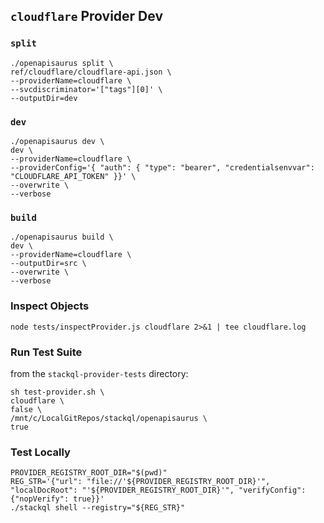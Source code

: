 ## `cloudflare` Provider Dev

### `split`

```
./openapisaurus split \
ref/cloudflare/cloudflare-api.json \
--providerName=cloudflare \
--svcdiscriminator='["tags"][0]' \
--outputDir=dev
```

### `dev`

```
./openapisaurus dev \
dev \
--providerName=cloudflare \
--providerConfig='{ "auth": { "type": "bearer", "credentialsenvvar": "CLOUDFLARE_API_TOKEN" }}' \
--overwrite \
--verbose
```

### `build`

```
./openapisaurus build \
dev \
--providerName=cloudflare \
--outputDir=src \
--overwrite \
--verbose
```

### Inspect Objects

```
node tests/inspectProvider.js cloudflare 2>&1 | tee cloudflare.log
```

### Run Test Suite

from the `stackql-provider-tests` directory:

```
sh test-provider.sh \
cloudflare \
false \
/mnt/c/LocalGitRepos/stackql/openapisaurus \
true
```

### Test Locally

```
PROVIDER_REGISTRY_ROOT_DIR="$(pwd)"
REG_STR='{"url": "file://'${PROVIDER_REGISTRY_ROOT_DIR}'", "localDocRoot": "'${PROVIDER_REGISTRY_ROOT_DIR}'", "verifyConfig": {"nopVerify": true}}'
./stackql shell --registry="${REG_STR}"
```

```


```

